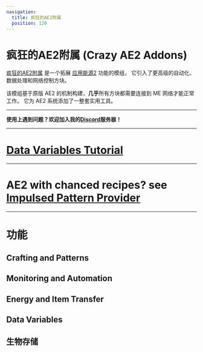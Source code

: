 ```yaml
---
navigation:
  title: 疯狂的AE2附属
  position: 120
---
```


# 疯狂的AE2附属 (Crazy AE2 Addons)

[疯狂的AE2附属](https://www.mcmod.cn/class/19751.html) 是一个拓展 [应用能源2](https://www.mcmod.cn/class/260.html) 功能的模组，
它引入了更高级的自动化、数据处理和网络控制方块。

该模组基于原版 AE2 的机制构建，**几乎**所有方块都需要连接到 ME 网络才能正常工作。
它为 AE2 系统添加了一整套实用工具。

---

**使用上遇到问题？欢迎加入我的[Discord](https://discord.com/invite/mWy8AVRtwz)服务器！**

---

# [Data Variables Tutorial](crazyguide/data_variables.md)

---

# AE2 with chanced recipes? see [Impulsed Pattern Provider](crazyguide/impulsed_pattern_provider.md)

---

# 功能

## Crafting and Patterns

<CategoryIndex category="Crafting and Patterns"></CategoryIndex>

## Monitoring and Automation

<CategoryIndex category="Monitoring and Automation"></CategoryIndex>

## Energy and Item Transfer

<CategoryIndex category="Energy and Item Transfer"></CategoryIndex>

## Data Variables

<CategoryIndex category="Data Variables"></CategoryIndex>

## 生物存储

<CategoryIndex category="Mob Storage"></CategoryIndex>
